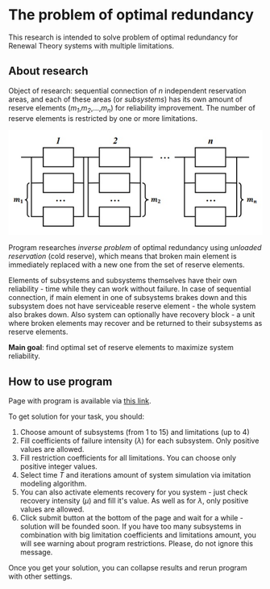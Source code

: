 # The problem of optimal redundancy

This research is intended to solve problem of optimal redundancy for 
Renewal Theory systems with multiple limitations.

## About research

Object of research: sequential connection of _n_ independent reservation areas, 
and each of these areas (or _subsystems_) has its own amount of reserve elements 
(_m<sub>1</sub>_,_m<sub>2</sub>_,...,_m<sub>n</sub>_) for reliability 
improvement. The number of reserve elements is restricted by one or more 
limitations.

![Sequential connection scheme](img/system-scheme.jpg)

Program researches _inverse problem_ of optimal redundancy using 
_unloaded reservation_ (cold reserve), which means that broken main element is 
immediately replaced with a new one from the set of reserve elements.

Elements of subsystems and subsystems themselves have their own reliability -
time while they can work without failure. In case of sequential connection, if
main element in one of subsystems brakes down and this subsystem does not have
serviceable reserve element - the whole system also brakes down.
Also system can optionally have recovery block - a unit where broken elements 
may recover and be returned to their subsystems as reserve elements.

**Main goal**: find optimal set of reserve elements to maximize system reliability.

## How to use program

Page with program is available via <a href="https://vladgalafm.github.io/OptimalRedundancy/en/" target="_blank">this link</a>.

To get solution for your task, you should:

1. Choose amount of subsystems (from 1 to 15) and limitations (up to 4)
2. Fill coefficients of failure intensity (_&lambda;_) for each subsystem. Only 
positive values are allowed.
3. Fill restriction coefficients for all limitations. You can choose only
positive integer values.
4. Select time _T_ and iterations amount of system simulation via imitation 
modeling algorithm.
5. You can also activate elements recovery for you system - just check recovery 
intensity (_&mu;_) and fill it's value. As well as for _&lambda;_, only positive 
values are allowed.
6. Click submit button at the bottom of the page and wait for a while - solution 
will be founded soon. If you have too many subsystems in combination with big 
limitation coefficients and limitations amount, you will see warning about 
program restrictions. Please, do not ignore this message.

Once you get your solution, you can collapse results and rerun program with 
other settings.